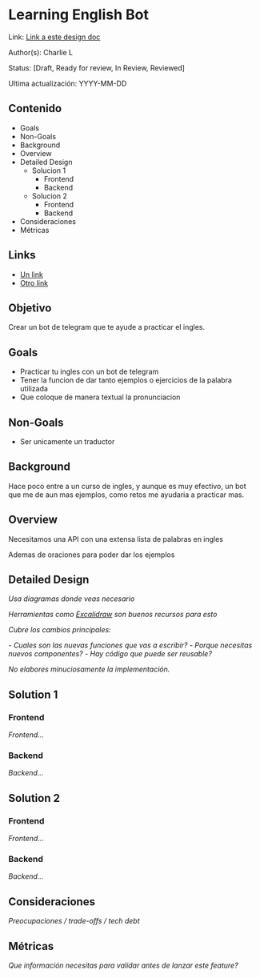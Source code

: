 # Learning English Bot
Link: [Link a este design doc](#)

Author(s): Charlie L

Status: [Draft, Ready for review, In Review, Reviewed]

Ultima actualización: YYYY-MM-DD

## Contenido
- Goals
- Non-Goals
- Background
- Overview
- Detailed Design
  - Solucion 1
    - Frontend
    - Backend
  - Solucion 2
    - Frontend
    - Backend
- Consideraciones
- Métricas

## Links
- [Un link](#)
- [Otro link](#)

## Objetivo
Crear un bot de telegram que te ayude a practicar el ingles.

## Goals
- Practicar tu ingles con un bot de telegram
- Tener la funcion de dar tanto ejemplos o ejercicios de la palabra utilizada
- Que coloque de manera textual la pronunciacion
## Non-Goals
- Ser unicamente un traductor

## Background
Hace poco entre a un curso de ingles, y aunque es muy efectivo, un bot que me de aun mas ejemplos, como retos me ayudaria a practicar mas.

## Overview
Necesitamos una API con una extensa lista de palabras en ingles

Ademas de oraciones para poder dar los ejemplos

## Detailed Design
_Usa diagramas donde veas necesario_

_Herramientas como [Excalidraw](https://excalidraw.com) son buenos recursos para esto_

_Cubre los cambios principales:_

 _- Cuales son las nuevas funciones que vas a escribir?_
 _- Porque necesitas nuevos componentes?_
 _- Hay código que puede ser reusable?_

_No elabores minuciosamente la implementación._

## Solution 1
### Frontend
_Frontend…_
### Backend
_Backend…_

## Solution 2
### Frontend
_Frontend…_
### Backend
_Backend…_

## Consideraciones
_Preocupaciones / trade-offs / tech debt_

## Métricas
_Que información necesitas para validar antes de lanzar este feature?_

